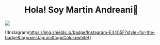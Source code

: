<div align='center'>
<h1 align= 'center' >Hola! Soy Martin Andreani👋</h1>
</div>
<img src='https://imgur.com/yrcWC3C.png'>

[!Instagram(https://img.shields.io/badge/Instagram-E4405F?style=for-the-badge&logo=instagram&logoColor=white)]
